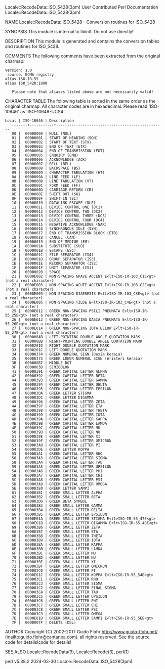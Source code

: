 Locale::RecodeData::ISO_5428(3pm)			      User Contributed Perl Documentation			     Locale::RecodeData::ISO_5428(3pm)

NAME
       Locale::RecodeData::ISO_5428 - Conversion routines for ISO_5428

SYNOPSIS
       This module is internal to libintl.  Do not use directly!

DESCRIPTION
       This module is generated and contains the conversion tables and routines for ISO_5428.

COMMENTS
       The following comments have been extracted from the original charmap:

	version: 1.0
	 source: ECMA registry
	alias ISO-IR-55
	alias ISO_5428:1980

       Please note that aliases listed above are not necessarily valid!

CHARACTER TABLE
       The following table is sorted in the same order as the original charmap.	 All character codes are in hexadecimal.  Please read 'ISO-10646' as
       'ISO-10646-UCS4'.

	Local | ISO-10646 | Description
       -------+-----------+-------------------------------------------------
	   00 |	 00000000 | NULL (NUL)
	   01 |	 00000001 | START OF HEADING (SOH)
	   02 |	 00000002 | START OF TEXT (STX)
	   03 |	 00000003 | END OF TEXT (ETX)
	   04 |	 00000004 | END OF TRANSMISSION (EOT)
	   05 |	 00000005 | ENQUIRY (ENQ)
	   06 |	 00000006 | ACKNOWLEDGE (ACK)
	   07 |	 00000007 | BELL (BEL)
	   08 |	 00000008 | BACKSPACE (BS)
	   09 |	 00000009 | CHARACTER TABULATION (HT)
	   0A |	 0000000A | LINE FEED (LF)
	   0B |	 0000000B | LINE TABULATION (VT)
	   0C |	 0000000C | FORM FEED (FF)
	   0D |	 0000000D | CARRIAGE RETURN (CR)
	   0E |	 0000000E | SHIFT OUT (SO)
	   0F |	 0000000F | SHIFT IN (SI)
	   10 |	 00000010 | DATALINK ESCAPE (DLE)
	   11 |	 00000011 | DEVICE CONTROL ONE (DC1)
	   12 |	 00000012 | DEVICE CONTROL TWO (DC2)
	   13 |	 00000013 | DEVICE CONTROL THREE (DC3)
	   14 |	 00000014 | DEVICE CONTROL FOUR (DC4)
	   15 |	 00000015 | NEGATIVE ACKNOWLEDGE (NAK)
	   16 |	 00000016 | SYNCHRONOUS IDLE (SYN)
	   17 |	 00000017 | END OF TRANSMISSION BLOCK (ETB)
	   18 |	 00000018 | CANCEL (CAN)
	   19 |	 00000019 | END OF MEDIUM (EM)
	   1A |	 0000001A | SUBSTITUTE (SUB)
	   1B |	 0000001B | ESCAPE (ESC)
	   1C |	 0000001C | FILE SEPARATOR (IS4)
	   1D |	 0000001D | GROUP SEPARATOR (IS3)
	   1E |	 0000001E | RECORD SEPARATOR (IS2)
	   1F |	 0000001F | UNIT SEPARATOR (IS1)
	   20 |	 00000020 | SPACE
	   21 |	 0000E002 | NON-SPACING GRAVE ACCENT E<lt>ISO-IR-103_C1E<gt> (not a real character)
	   22 |	 0000E003 | NON-SPACING ACUTE ACCENT E<lt>ISO-IR-103_C2E<gt> (not a real character)
	   23 |	 0000E009 | NON-SPACING DIAERESIS E<lt>ISO-IR-103_C8E<gt> (not a real character)
	   24 |	 0000E005 | NON-SPACING TILDE E<lt>ISO-IR-103_C4E<gt> (not a real character)
	   25 |	 0000E012 | GREEK NON-SPACING PSILI PNEUMATA E<lt>ISO-IR-55_25E<gt> (not a real character)
	   26 |	 0000E013 | GREEK NON-SPACING DASIA PNEUMATA E<lt>ISO-IR-55_26E<gt> (not a real character)
	   27 |	 0000E014 | GREEK NON-SPACING IOTA BELOW E<lt>ISO-IR-55_27E<gt> (not a real character)
	   30 |	 000000AB | LEFT-POINTING DOUBLE ANGLE QUOTATION MARK
	   31 |	 000000BB | RIGHT-POINTING DOUBLE ANGLE QUOTATION MARK
	   32 |	 0000201D | RIGHT DOUBLE QUOTATION MARK
	   33 |	 0000201C | LEFT DOUBLE QUOTATION MARK
	   34 |	 00000374 | GREEK NUMERAL SIGN (Dexia keraia)
	   35 |	 00000375 | GREEK LOWER NUMERAL SIGN (Aristeri keraia)
	   3B |	 000000B7 | MIDDLE DOT
	   3F |	 0000003B | SEMICOLON
	   41 |	 00000391 | GREEK CAPITAL LETTER ALPHA
	   42 |	 00000392 | GREEK CAPITAL LETTER BETA
	   44 |	 00000393 | GREEK CAPITAL LETTER GAMMA
	   45 |	 00000394 | GREEK CAPITAL LETTER DELTA
	   46 |	 00000395 | GREEK CAPITAL LETTER EPSILON
	   47 |	 000003DA | GREEK LETTER STIGMA
	   48 |	 000003DC | GREEK LETTER DIGAMMA
	   49 |	 00000396 | GREEK CAPITAL LETTER ZETA
	   4A |	 00000397 | GREEK CAPITAL LETTER ETA
	   4B |	 00000398 | GREEK CAPITAL LETTER THETA
	   4C |	 00000399 | GREEK CAPITAL LETTER IOTA
	   4D |	 0000039A | GREEK CAPITAL LETTER KAPPA
	   4E |	 0000039B | GREEK CAPITAL LETTER LAMDA
	   4F |	 0000039C | GREEK CAPITAL LETTER MU
	   50 |	 0000039D | GREEK CAPITAL LETTER NU
	   51 |	 0000039E | GREEK CAPITAL LETTER XI
	   52 |	 0000039F | GREEK CAPITAL LETTER OMICRON
	   53 |	 000003A0 | GREEK CAPITAL LETTER PI
	   54 |	 000003DE | GREEK LETTER KOPPA
	   55 |	 000003A1 | GREEK CAPITAL LETTER RHO
	   56 |	 000003A3 | GREEK CAPITAL LETTER SIGMA
	   58 |	 000003A4 | GREEK CAPITAL LETTER TAU
	   59 |	 000003A5 | GREEK CAPITAL LETTER UPSILON
	   5A |	 000003A6 | GREEK CAPITAL LETTER PHI
	   5B |	 000003A7 | GREEK CAPITAL LETTER CHI
	   5C |	 000003A8 | GREEK CAPITAL LETTER PSI
	   5D |	 000003A9 | GREEK CAPITAL LETTER OMEGA
	   5E |	 000003E0 | GREEK LETTER SAMPI
	   61 |	 000003B1 | GREEK SMALL LETTER ALPHA
	   62 |	 000003B2 | GREEK SMALL LETTER BETA
	   63 |	 000003D0 | GREEK BETA SYMBOL
	   64 |	 000003B3 | GREEK SMALL LETTER GAMMA
	   65 |	 000003B4 | GREEK SMALL LETTER DELTA
	   66 |	 000003B5 | GREEK SMALL LETTER EPSILON
	   67 |	 0000E01A | GREEK SMALL LETTER STIGMA E<lt>ISO-IR-55_47E<gt>
	   68 |	 0000E01B | GREEK SMALL LETTER DIGAMMA E<lt>ISO-IR-55_48E<gt>
	   69 |	 000003B6 | GREEK SMALL LETTER ZETA
	   6A |	 000003B7 | GREEK SMALL LETTER ETA
	   6B |	 000003B8 | GREEK SMALL LETTER THETA
	   6C |	 000003B9 | GREEK SMALL LETTER IOTA
	   6D |	 000003BA | GREEK SMALL LETTER KAPPA
	   6E |	 000003BB | GREEK SMALL LETTER LAMDA
	   6F |	 000003BC | GREEK SMALL LETTER MU
	   70 |	 000003BD | GREEK SMALL LETTER NU
	   71 |	 000003BE | GREEK SMALL LETTER XI
	   72 |	 000003BF | GREEK SMALL LETTER OMICRON
	   73 |	 000003C0 | GREEK SMALL LETTER PI
	   74 |	 0000E01C | GREEK SMALL LETTER KOPPA E<lt>ISO-IR-55_54E<gt>
	   75 |	 000003C1 | GREEK SMALL LETTER RHO
	   76 |	 000003C3 | GREEK SMALL LETTER SIGMA
	   77 |	 000003C2 | GREEK SMALL LETTER FINAL SIGMA
	   78 |	 000003C4 | GREEK SMALL LETTER TAU
	   79 |	 000003C5 | GREEK SMALL LETTER UPSILON
	   7A |	 000003C6 | GREEK SMALL LETTER PHI
	   7B |	 000003C7 | GREEK SMALL LETTER CHI
	   7C |	 000003C8 | GREEK SMALL LETTER PSI
	   7D |	 000003C9 | GREEK SMALL LETTER OMEGA
	   7E |	 0000E01D | GREEK SMALL LETTER SAMPI E<lt>ISO-IR-55_5EE<gt>
	   7F |	 0000007F | DELETE (DEL)

AUTHOR
       Copyright (C) 2002-2017 Guido Flohr <http://www.guido-flohr.net/> (<mailto:guido.flohr@cantanea.com>), all rights reserved.  See the source code for
       details!code for details!

SEE ALSO
       Locale::RecodeData(3), Locale::Recode(3), perl(1)

perl v5.38.2								  2024-03-30					     Locale::RecodeData::ISO_5428(3pm)
